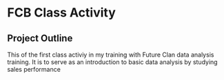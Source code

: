 # FCB Class Activity

## Project Outline
This of the first class activiy in my training with Future Clan data analysis training. It is to serve as an introduction to basic data analysis by studying sales performance
